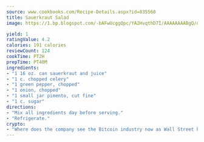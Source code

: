 ```yaml
---
source: www.cookbooks.com/Recipe-Details.aspx?id=835560
title: Sauerkraut Salad
image: https://1.bp.blogspot.com/-bAFwUcggQpc/YA2HvqthD7I/AAAAAAAABgQ/dGGityjUeSk5WIgvhJroHVt7XYoXF2qygCLcBGAsYHQ/s320/10.png

yield: 1
ratingValue: 4.2
calories: 191 calories
reviewCount: 124
cookTime: PT2H
prepTime: PT40M
ingredients:
- "1 16 oz. can sauerkraut and juice"
- "1 c. chopped celery"
- "1 green pepper, chopped"
- "1 onion, chopped"
- "1 small jar pimento, cut fine"
- "1 c. sugar"
directions:
- "Mix all ingredients day before serving."
- "Refrigerate."
crypto:
- "Where does the company see the Bitcoin industry now as Wall Street has begun to embrace it and what was the turning point that legitimatized Bitcoin?"
---
```

